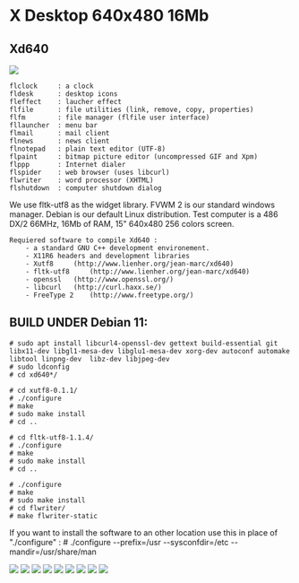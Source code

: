  X Desktop 640x480 16Mb
=======================

Xd640
-----

![](https://www.lienher.org/jean-marc/xd640/img/flwriter.jpg)

```
flclock		: a clock
fldesk		: desktop icons
fleffect	: laucher effect
flfile		: file utilities (link, remove, copy, properties)
flfm		: file manager (flfile user interface)
fllauncher	: menu bar
flmail		: mail client 
flnews		: news client 
flnotepad	: plain text editor (UTF-8)
flpaint		: bitmap picture editor (uncompressed GIF and Xpm)
flppp		: Internet dialer
flspider	: web browser (uses libcurl)
flwriter	: word processor (XHTML)
flshutdown	: computer shutdown dialog
```

We use fltk-utf8 as the widget library. 
FVWM 2 is our standard windows manager.
Debian is our default Linux distribution.
Test computer is a 486 DX/2 66MHz, 16Mb of RAM, 15" 640x480 256 colors screen.

```
Requiered software to compile Xd640 :
	- a standard GNU C++ development environement.
	- X11R6 headers and development libraries
	- Xutf8 	(http://www.lienher.org/jean-marc/xd640)
	- fltk-utf8 	(http://www.lienher.org/jean-marc/xd640)
	- openssl 	(http://www.openssl.org/)
	- libcurl	(http://curl.haxx.se/)
	- FreeType 2	(http://www.freetype.org/)
```

BUILD UNDER Debian 11:
---------------------

	# sudo apt install libcurl4-openssl-dev gettext build-essential git libx11-dev libgl1-mesa-dev libglu1-mesa-dev xorg-dev autoconf automake libtool linpng-dev  libz-dev libjpeg-dev 
	# sudo ldconfig
	# cd xd640*/
	
	# cd xutf8-0.1.1/
	# ./configure
	# make
	# sudo make install
	# cd ..

	# cd fltk-utf8-1.1.4/
	# ./configure
	# make
	# sudo make install
	# cd ..

	# ./configure
	# make
	# sudo make install
	# cd flwriter/
	# make flwriter-static 


If you want to install the software to an other location use this in place
of "./configure" :
	# ./configure --prefix=/usr --sysconfdir=/etc --mandir=/usr/share/man

![](img/desktop.jpg)
![](img/flfile_perm.jpg)
![](img/flfile_stat.jpg)
![](img/flfm_detail.jpg)
![](img/flfm_icon.jpg)
![](img/fllauncher.jpg)
![](img/flwriter.jpg)
![](img/interxim.jpg)
![](img/utf8.jpg)
